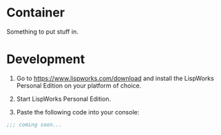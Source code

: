 # Container
Something to put stuff in.

Development
==

1) Go to https://www.lispworks.com/download and install the LispWorks Personal Edition on your platform of choice.

2) Start LispWorks Personal Edition.

3) Paste the following code into your console:

```cl
;;; coming soon...
```
